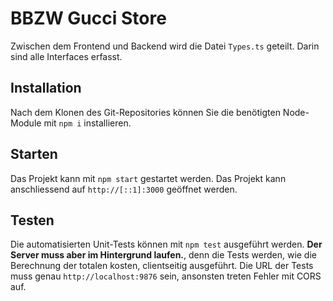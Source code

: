 # BBZW Gucci Store
Zwischen dem Frontend und Backend wird die Datei `Types.ts` geteilt. Darin sind alle Interfaces erfasst.
## Installation
Nach dem Klonen des Git-Repositories können Sie die benötigten Node-Module mit `npm i` installieren. 
## Starten
Das Projekt kann mit `npm start` gestartet werden.
Das Projekt kann anschliessend auf `http://[::1]:3000` geöffnet werden.
## Testen
Die automatisierten Unit-Tests können mit `npm test` ausgeführt werden.
**Der Server muss aber im Hintergrund laufen.**, denn die Tests werden, wie die Berechnung der totalen kosten, clientseitig ausgeführt.
Die URL der Tests muss genau `http://localhost:9876` sein, ansonsten treten Fehler mit CORS auf.
